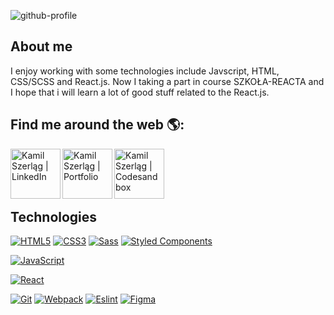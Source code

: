 ![github-profile](https://user-images.githubusercontent.com/30775271/101749583-357d2500-3ace-11eb-986e-d55083186b4f.png)

<!--
**val089/val089** is a ✨ _special_ ✨ repository because its `README.md` (this file) appears on your GitHub profile.

Here are some ideas to get you started:

- 🔭 I’m currently working on ...
- 🌱 I’m currently learning ...
- 👯 I’m looking to collaborate on ...
- 🤔 I’m looking for help with ...
- 💬 Ask me about ...
- 📫 How to reach me: ...
- 😄 Pronouns: ...
- ⚡ Fun fact: ...
-->

## About me
I enjoy working with some technologies include Javscript, HTML, CSS/SCSS and React.js. Now I taking a part in course SZKOŁA-REACTA and I hope that i will learn a lot  of good stuff related to the React.js.

## Find me around the web 🌎:

[<img align="left" alt="Kamil Szerląg | LinkedIn" width="80px" src="https://user-images.githubusercontent.com/30775271/101756298-29956100-3ad6-11eb-98f8-8c912e68ce93.png">][linkedin]

[<img align="left" alt="Kamil Szerląg | Portfolio" width="80px" src="https://user-images.githubusercontent.com/30775271/101759874-6f542880-3ada-11eb-89a0-8d2c88df18d3.png">][website]
 
[<img align="left" alt="Kamil Szerląg | Codesandbox" width="80px" src="https://user-images.githubusercontent.com/30775271/101762656-fce54780-3add-11eb-9338-c5965a87a199.png">][codesandbox]
<br>
<br>
<br>
<br>

## Technologies

[![HTML5](https://img.shields.io/badge/-HTML5-E34F26?style=flat-square&logo=html5&logoColor=white&link=https://github.com/olafsulich/)](https://github.com/val089/)
[![CSS3](https://img.shields.io/badge/-CSS3-1572B6?style=flat-square&logo=css3&link=https://github.com/olafsulich/)](https://github.com/val089/)
[![Sass](https://img.shields.io/badge/-Sass-black?style=flat-square&logo=Sass&logoColor=pink)](https://github.com/val089/)
[![Styled Components](https://img.shields.io/badge/-StyledComponents-black?style=flat-square&logo=Styled-Components)](https://github.com/val089/)

[![JavaScript](https://img.shields.io/badge/-JavaScript-black?style=flat-square&logo=javascript&link=https://github.com/olafsulich/)](https://github.com/val089/)

[![React](https://img.shields.io/badge/-React-black?style=flat-square&logo=react)](https://github.com/val089/)

[![Git](https://img.shields.io/badge/-Git-black?style=flat-square&logo=git&link=https://github.com/olafsulich/)](https://github.com/val089/)
[![Webpack](https://img.shields.io/badge/-Webpack-blue?style=flat-square&logo=Webpack&logoColor=white)](https://github.com/val089/)
[![Eslint](https://img.shields.io/badge/-Eslint-purple?style=flat-square&logo=Eslint&logoColor=white)](https://github.com/val089/)
[![Figma](https://img.shields.io/badge/-Figma-gray?style=flat-square&logo=Figma)](https://github.com/val089/)






[website]: http://kamilszerlag.com/
[linkedin]: https://www.linkedin.com/in/kamil-szerlag/
[codesandbox]: https://codesandbox.io/u/val089
